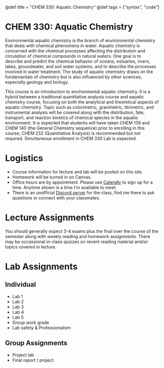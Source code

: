@def title = "CHEM 330: Aquatic Chemistry"
@def tags = ["syntax", "code"]

# CHEM 330: Aquatic Chemistry

Environmental aquatic chemistry is the branch of environmental chemistry that deals with chemical phenomena in water.  Aquatic chemistry is concerned with the chemical processes affecting the distribution and circulation of chemical compounds in natural waters.  One goal is to describe and predict the chemical behavior of oceans, estuaries, rivers, lakes, groundwater, and soil water systems, and to describe the processes involved in water treatment. The study of aquatic chemistry draws on the fundamentals of chemistry but is also influenced by other sciences, especially geology and biology. 

This course is an introduction to environmental aquatic chemistry.  It is a hybrid between a traditional quantitative analysis course and aquatic chemistry course, focusing on both the analytical and theoretical aspects of aquatic chemistry.  Topic such as colorimetric, gravimetric, titrimetric, and instrumental analysis will be covered along with the distribution, fate, transport, and reaction kinetics of chemical species in the aquatic environment.  It is expected that students will have taken CHEM 139 and CHEM 140 (the General Chemistry sequence) prior to enrolling in this course; CHEM 232 (Quantitative Analysis) is recommended but not required.  Simultaneous enrollment in CHEM 330 Lab is expected.

# Logistics

- Course information for lecture and lab will be posted on this site.
- Homework will be turned in on Canvas.
- Office hours are by appointment.  Please use [Calendly](https://calendly.com/drfischer/office-hours) to sign up for a time.  Anytime shown is a time I'm available to meet.
- There is an unofficial [Discord server](https://discord.gg/nyuhfZRf) for the class, find me there to ask questions or connect with your classmates.

# Lecture Assignments

You should generally expect 3-4 exams plus the final over the course of the semester along with weekly reading and homework assignments.  There may be occassional in-class quizzes on recent reading material and/or topics covered in lecture.

# Lab Assignments

## Individual

- Lab 1
- Lab 2
- Lab 3
- Lab 4
- Lab 5
- Group work grade
- Lab safety & Professionalism

## Group Assignments

- Project lab
- Final report / project
